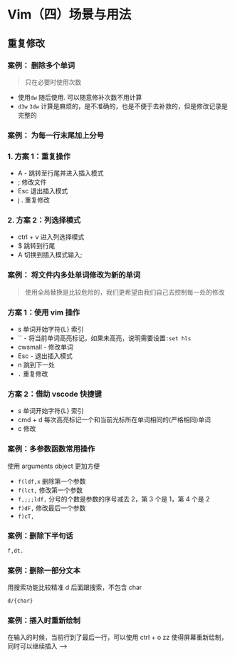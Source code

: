 # Vim（四）场景与用法
## 重复修改

### 案例： 删除多个单词

> 只在必要时使用次数

- 使用`dw` 随后使用. 可以随意修补次数不用计算
- `d3w` `3dw` 计算是麻烦的，是不准确的，也是不便于去补救的，但是修改记录是完整的

### 案例： 为每一行末尾加上分号

### 1. 方案 1：重复操作

- A - 跳转至行尾并进入插入模式
- ; 修改文件
- Esc 退出插入模式
- j . 重复修改

### 2. 方案 2：列选择模式

- ctrl + v 进入列选择模式
- $ 跳转到行尾
- A 切换到插入模式输入;

### 案例： 将文件内多处单词修改为新的单词

> 使用全局替换是比较危险的，我们更希望由我们自己去控制每一处的修改

### 方案 1：使用 vim 操作

- s 单词开始字符{L} 索引
- `` - 将当前单词高亮标记，如果未高亮，说明需要设置`:set hls`
- cwsmall - 修改单词
- Esc - 退出插入模式
- n 跳到下一处
- `.` 重复修改

### 方案 2：借助 vscode 快捷键

- s 单词开始字符{L} 索引
- cmd + d 每次高亮标记一个和当前光标所在单词相同的(严格相同)单词
- c 修改

### 案例：多参数函数常用操作

使用 arguments object 更加方便

- `f(ldf,x` 删除第一个参数
- `f(lct,` 修改第一个参数
- `f,;;;ldf,` 分号的个数是参数的序号减去 2，第 3 个是 1，第 4 个是 2
- `f)dF,` 修改最后一个参数
- `f)cT,`

### 案例：删除下半句话

```html
f,dt.
```

### 案例：删除一部分文本

用搜索功能比较精准 d 后面跟搜索，不包含 char

```bash
d/{char}
```

### 案例：插入时重新绘制

在输入的时候，当前行到了最后一行，可以使用 ctrl + o zz 使得屏幕重新绘制，同时可以继续插入 -->
